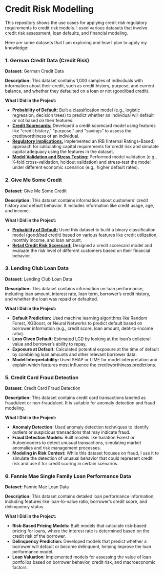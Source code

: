 # Credit Risk Modelling

This repository shows the use cases for applying credit risk regulatory requirements to credit risk models. I used various datasets that involve credit risk assessment, loan defaults, and financial modeling. 

Here are some datasets that I am exploring and how I plan to apply my knowledge:

### 1. German Credit Data (Credit Risk)

**Dataset:** German Credit Data

**Description:** This dataset contains 1,000 samples of individuals with information about their credit, such as credit history, purpose, and current balance, and whether they defaulted on a loan or not (good/bad credit).

**What I Did in the Project:**

- **[Probability of Default:](https://github.com/MiltonGreat/Probability-of-Default.git)** Built a classification model (e.g., logistic regression, decision trees) to predict whether an individual will default or not based on their features.
- **[Credit Scorecards:](https://github.com/MiltonGreat/Credit-Scorecard-Model.git)** Developed a credit scorecard model using features like "credit history," "purpose," and "savings" to assess the creditworthiness of an individual.
- **[Regulatory Implications:](https://github.com/MiltonGreat/Regulatory-Implications.git)** Implemented an IRB (Internal Ratings-Based) approach for calculating capital requirements for credit risk and simulate capital adequacy using the features in the dataset.
- **[Model Validation and Stress Testing:](https://github.com/MiltonGreat/Model-Validation-and-Stress-Testing.git)** Performed model validation (e.g., K-fold cross-validation, holdout validation) and stress-test the model under different economic scenarios (e.g., higher default rates).

### 2. Give Me Some Credit

**Dataset:** Give Me Some Credit

**Description:** This dataset contains information about customers’ credit history and default behavior. It includes information like credit usage, age, and income.

**What I Did in the Project:**

- **[Probability of Default:](https://github.com/MiltonGreat/Give-Me-Some-Credit-Probability-of-Default.git)** Used this dataset to build a binary classification model (good/bad credit) based on various features like credit utilization, monthly income, and loan amount.
- **[Retail Credit Risk Scorecard:](https://github.com/MiltonGreat/Retail-Credit-Risk-Scorecard.git)** Designed a credit scorecard model and evaluate the risk level of different customers based on their financial behavior.

### 3. Lending Club Loan Data

**Dataset:** Lending Club Loan Data

**Description:** This dataset contains information on loan performance, including loan amount, interest rate, loan term, borrower’s credit history, and whether the loan was repaid or defaulted.

**What I Did in the Project:**
- **Default Prediction:** Used machine learning algorithms like Random Forest, XGBoost, or Neural Networks to predict default based on borrower information (e.g., credit score, loan amount, debt-to-income ratio).
- **Loss Given Default:** Estimated LGD by looking at the loan’s collateral value and borrower’s ability to repay.
- **Exposure at Default:** Calculated potential exposure at the time of default by combining loan amounts and other relevant borrower data.
- **Model Interpretability:** Used SHAP or LIME for model interpretation and explain which features most influence the creditworthiness predictions.

### 5. Credit Card Fraud Detection

**Dataset:** Credit Card Fraud Detection

**Description:** This dataset contains credit card transactions labeled as fraudulent or non-fraudulent. It is suitable for anomaly detection and fraud modeling.

**What I Did in the Project:**
- **Anomaly Detection:** Used anomaly detection techniques to identify outliers or suspicious transactions that may indicate fraud.
- **Fraud Detection Models:** Built models like Isolation Forest or Autoencoders to detect unusual transactions, simulating market anomalies and risk management processes.
- **Modeling in Risk Context:** While this dataset focuses on fraud, I use it to simulate the detection of unusual behavior that could represent credit risk and use it for credit scoring in certain scenarios.

### 6. Fannie Mae Single Family Loan Performance Data

**Dataset:** Fannie Mae Loan Data

**Description:** This dataset contains detailed loan performance information, including features like loan-to-value ratio, borrower’s credit score, and delinquency status.

**What I Did in the Project:**
- **Risk-Based Pricing Models:** Built models that calculate risk-based pricing for loans, where the interest rate is determined based on the credit risk of the borrower.
- **Delinquency Prediction:** Developed models that predict whether a borrower will default or become delinquent, helping improve the loan performance model.
- **Loan Valuation:** Implemented models for assessing the value of loan portfolios based on borrower behavior, credit risk, and macroeconomic factors.

